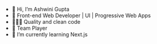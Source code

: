 - 👋 Hi, I’m Ashwini Gupta
- 👀 Front-end Web Developer | UI | Progressive Web Apps
- 👨🏻‍💻 Quality and clean code
- 🏀 Team Player
- 🌱 I’m currently learning Next.js

<!---
Nicky4k/Nicky4k is a ✨ special ✨ repository because its `README.md` (this file) appears on your GitHub profile.
You can click the Preview link to take a look at your changes.
--->
